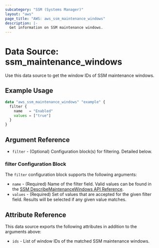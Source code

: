 ```yaml
---
subcategory: "SSM (Systems Manager)"
layout: "aws"
page_title: "AWS: aws_ssm_maintenance_windows"
description: |-
  Get information on SSM maintenance windows.
---
```


# Data Source: ssm_maintenance_windows

Use this data source to get the window IDs of SSM maintenance windows.

## Example Usage

```terraform
data "aws_ssm_maintenance_windows" "example" {
  filter {
    name   = "Enabled"
    values = ["true"]
  }
}
```

## Argument Reference

* `filter` - (Optional) Configuration block(s) for filtering. Detailed below.

### filter Configuration Block

The `filter` configuration block supports the following arguments:

* `name` - (Required) Name of the filter field. Valid values can be found in the [SSM DescribeMaintenanceWindows API Reference](https://docs.aws.amazon.com/systems-manager/latest/APIReference/API_DescribeMaintenanceWindows.html#API_DescribeMaintenanceWindows_RequestSyntax).
* `values` - (Required) Set of values that are accepted for the given filter field. Results will be selected if any given value matches.

## Attribute Reference

This data source exports the following attributes in addition to the arguments above:

* `ids` - List of window IDs of the matched SSM maintenance windows.
